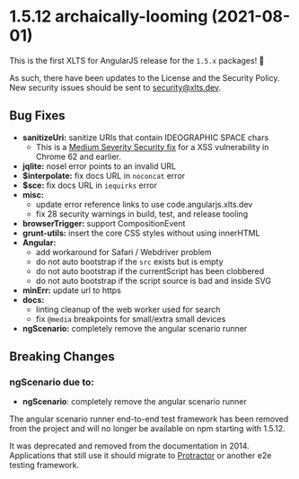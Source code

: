 <a name="1.5.12"></a>
# 1.5.12 archaically-looming (2021-08-01)

This is the first XLTS for AngularJS release for the `1.5.x` packages! 🚀

As such, there have been updates to the License and the Security Policy. New security issues should
be sent to [security@xlts.dev](mailto:security@xlts.dev).

## Bug Fixes

- **sanitizeUri:** sanitize URIs that contain IDEOGRAPHIC SPACE chars
  - This is a [Medium Severity Security fix](https://snyk.io/vuln/npm:angular:20171018) for a XSS
    vulnerability in Chrome 62 and earlier.
- **jqlite:** nosel error points to an invalid URL
- **$interpolate:** fix docs URL in `noconcat` error
- **$sce:** fix docs URL in `iequirks` error
- **misc:**
  - update error reference links to use code.angularjs.xlts.dev
  - fix 28 security warnings in build, test, and release tooling
- **browserTrigger:** support CompositionEvent
- **grunt-utils:** insert the core CSS styles without using innerHTML
- **Angular:**
  - add workaround for Safari / Webdriver problem
  - do not auto bootstrap if the `src` exists but is empty
  - do not auto bootstrap if the currentScript has been clobbered
  - do not auto bootstrap if the script source is bad and inside SVG
- **minErr:** update url to https
- **docs:**
  - linting cleanup of the web worker used for search
  - fix `@media` breakpoints for small/extra small devices
- **ngScenario:** completely remove the angular scenario runner


## Breaking Changes

### **ngScenario** due to:
- **ngScenario**: completely remove the angular scenario runner

The angular scenario runner end-to-end test framework has been
removed from the project and will no longer be available on npm
starting with 1.5.12.

It was deprecated and removed from the documentation in 2014. Applications that still use it should
migrate to [Protractor](http://www.protractortest.org) or another e2e testing framework.
